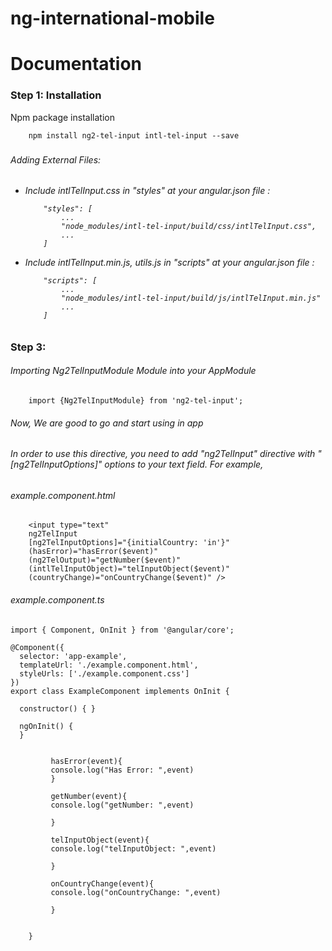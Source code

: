 # ng-international-mobile

# Documentation

<h3> Step 1: Installation </h3> 
Npm package installation
  
        npm install ng2-tel-input intl-tel-input --save
        
<h3 Step 2:  </h3>

<h6>Adding External Files:<h6>

<ul>
  <li>Include intlTelInput.css in "styles" at your angular.json file :</li>
  
        "styles": [
            ...
            "node_modules/intl-tel-input/build/css/intlTelInput.css",
            ...
        ]
  
  <li> Include intlTelInput.min.js, utils.js in "scripts" at your angular.json file :</li>
  
        "scripts": [
            ...
            "node_modules/intl-tel-input/build/js/intlTelInput.min.js"
            ...
        ]  
</ul>

<h3> Step 3: </h3>
<h6>Importing  Ng2TelInputModule Module  into your AppModule </h6>

        import {Ng2TelInputModule} from 'ng2-tel-input';

<h6>Now, We are good to go and start using in app</h6>

<h6> In order to use this directive, you need to add "ng2TelInput" directive with "[ng2TelInputOptions]" options to your text field. For example, </h6>
<h6>example.component.html</h6>

        <input type="text"
        ng2TelInput
        [ng2TelInputOptions]="{initialCountry: 'in'}"
        (hasError)="hasError($event)"
        (ng2TelOutput)="getNumber($event)"
        (intlTelInputObject)="telInputObject($event)"
        (countryChange)="onCountryChange($event)" />

<h6>example.component.ts</h6>

    import { Component, OnInit } from '@angular/core';

    @Component({
      selector: 'app-example',
      templateUrl: './example.component.html',
      styleUrls: ['./example.component.css']
    })
    export class ExampleComponent implements OnInit {

      constructor() { }

      ngOnInit() {
      }


             hasError(event){
             console.log("Has Error: ",event)
             }

             getNumber(event){
             console.log("getNumber: ",event)

             }

             telInputObject(event){
             console.log("telInputObject: ",event)

             }

             onCountryChange(event){
             console.log("onCountryChange: ",event)

             }


        }
